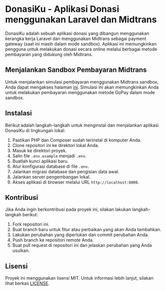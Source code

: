 # DonasiKu - Aplikasi Donasi menggunakan Laravel dan Midtrans

DonasiKu adalah sebuah aplikasi donasi yang dibangun menggunakan kerangka kerja Laravel dan menggunakan Midtrans sebagai payment gateway (saat ini masih dalam mode sandbox). Aplikasi ini memungkinkan pengguna untuk melakukan donasi secara online melalui berbagai metode pembayaran yang didukung oleh Midtrans.

## Menjalankan Sandbox Pembayaran Midtrans

Untuk menjalankan simulasi pembayaran menggunakan Midtrans sandbox, Anda dapat mengakses halaman [ini](https://simulator.sandbox.midtrans.com/gopay/ui/index). Simulasi ini akan memungkinkan Anda untuk melakukan pembayaran menggunakan metode GoPay dalam mode sandbox.

## Instalasi

Berikut adalah langkah-langkah untuk menginstal dan menjalankan aplikasi DonasiKu di lingkungan lokal:

1. Pastikan PHP dan Composer sudah terinstal di komputer Anda.
2. Clone repositori ini ke direktori lokal Anda.
3. Masuk ke direktori proyek.
4. Salin file `.env.example` menjadi `.env`.
5. Buatlah kunci aplikasi baru.
6. Atur konfigurasi database di file `.env`.
7. Jalankan migrasi database dan pengisian data awal.
8. Jalankan server pengembangan lokal.
9. Akses aplikasi di browser melalui URL `http://localhost:8000`.

## Kontribusi

Jika Anda ingin berkontribusi pada proyek ini, silakan lakukan langkah-langkah berikut:

1. Fork repositori ini.
2. Buat branch baru untuk fitur atau perbaikan yang akan Anda tambahkan.
3. Lakukan perubahan yang diperlukan dan commit perubahan Anda.
4. Push branch ke repositori remote Anda.
5. Buat pull request di repositori ini dan jelaskan perubahan yang Anda usulkan.

## Lisensi

Proyek ini menggunakan lisensi MIT. Untuk informasi lebih lanjut, silakan lihat berkas [LICENSE](LICENSE).
